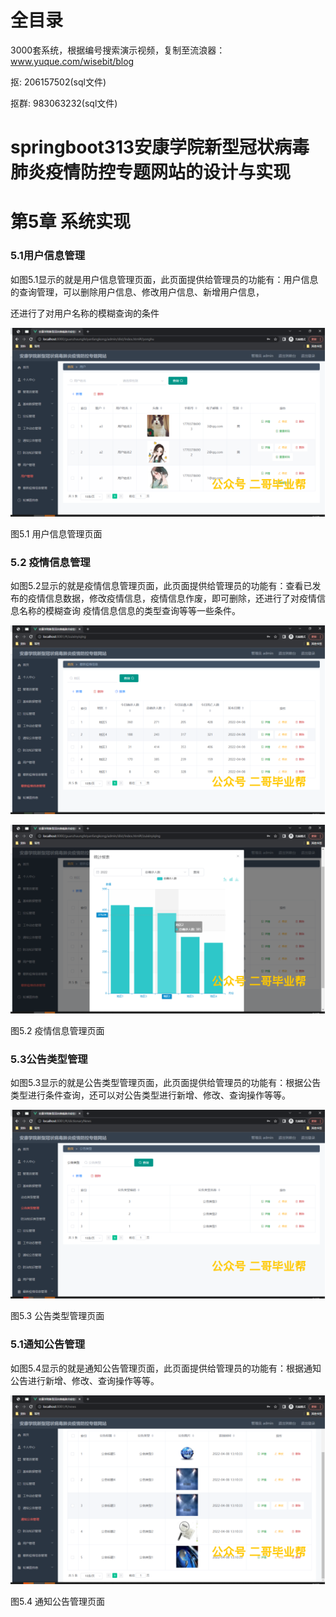 # 全目录

3000套系统，根据编号搜索演示视频，复制至流浪器：www.yuque.com/wisebit/blog


<p>抠: 206157502(sql文件)</p>
<p>抠群: 983063232(sql文件)</p>


# springboot313安康学院新型冠状病毒肺炎疫情防控专题网站的设计与实现
# 第5章 系统实现
### 5.1用户信息管理
如图5.1显示的就是用户信息管理页面，此页面提供给管理员的功能有：用户信息的查询管理，可以删除用户信息、修改用户信息、新增用户信息，

还进行了对用户名称的模糊查询的条件

![](/md/blog.013.png)

图5.1 用户信息管理页面
### 5.2 疫情信息管理
如图5.2显示的就是疫情信息管理页面，此页面提供给管理员的功能有：查看已发布的疫情信息数据，修改疫情信息，疫情信息作废，即可删除，还进行了对疫情信息名称的模糊查询 疫情信息信息的类型查询等等一些条件。

![](/md/blog.014.png)

![](/md/blog.015.png)

图5.2 疫情信息管理页面
### 5.3公告类型管理
如图5.3显示的就是公告类型管理页面，此页面提供给管理员的功能有：根据公告类型进行条件查询，还可以对公告类型进行新增、修改、查询操作等等。

![](/md/blog.016.png)



图5.3 公告类型管理页面
### 5.1通知公告管理
如图5.4显示的就是通知公告管理页面，此页面提供给管理员的功能有：根据通知公告进行新增、修改、查询操作等等。

![](/md/blog.017.png)


图5.4 通知公告管理页面

